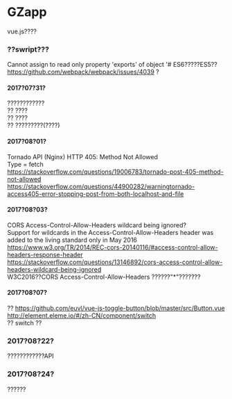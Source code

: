 # GZapp
vue.js????

### ??swript???
  Cannot assign to read only property 'exports' of object '#<Object>
  ES6?????ES5?? https://github.com/webpack/webpack/issues/4039
 ?
#### 2017?07?31?
????????????<br/>
?? ????<br/>
?? ????<br/>
?? ?????????(????)<br/>

#### 2017?08?01?
Tornado API (Nginx) HTTP 405: Method Not Allowed<br/>
Type = fetch <br/>
https://stackoverflow.com/questions/19006783/tornado-post-405-method-not-allowed <br/>
https://stackoverflow.com/questions/44900282/warningtornado-access405-error-stopping-post-from-both-localhost-and-file

#### 2017?08?03?
CORS Access-Control-Allow-Headers wildcard being ignored?<br/>
Support for wildcards in the Access-Control-Allow-Headers header was added to the living standard only in May 2016<br/>
https://www.w3.org/TR/2014/REC-cors-20140116/#access-control-allow-headers-response-header<br/>
https://stackoverflow.com/questions/13146892/cors-access-control-allow-headers-wildcard-being-ignored <br/>
W3C2016??CORS Access-Control-Allow-Headers ??????"*"???????<br/>

#### 2017?08?07?
?? https://github.com/euvl/vue-js-toggle-button/blob/master/src/Button.vue<br/>
    http://element.eleme.io/#/zh-CN/component/switch<br/>
?? switch ??<br/>

### 2017?08?22?
????????????API

### 2017?08?24?
??????